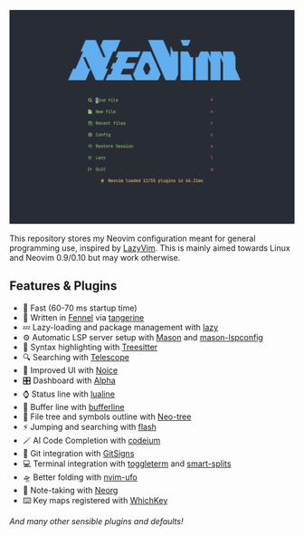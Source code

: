 ![Neovim dashboard](screenshots/dashboard.png)

This repository stores my Neovim configuration meant for general programming use, inspired by [LazyVim](https://www.lazyvim.org). This is mainly aimed towards Linux and Neovim 0.9/0.10 but may work otherwise.

## Features & Plugins

- 🚀 Fast (60-70 ms startup time)
- 🍊 Written in [Fennel](https://fennel-lang.org) via [tangerine](https://github.com/udayvir-singh/tangerine.nvim)
- 💤 Lazy-loading and package management with [lazy](https://github.com/folke/lazy.nvim)
- ⚙️  Automatic LSP server setup with [Mason](https://github.com/williamboman/mason.nvim) and [mason-lspconfig](https://github.com/williamboman/mason-lspconfig.nvim)
- 🌳 Syntax highlighting with [Treesitter](https://github.com/nvim-treesitter/nvim-treesitter)
- 🔍 Searching with [Telescope](https://github.com/nvim-telescope/telescope.nvim)
- 💄 Improved UI with [Noice](https://github.com/folke/noice.nvim)
- 🎛️ Dashboard with [Alpha](https://github.com/goolord/alpha-nvim)
- ⌚ Status line with [lualine](https://github.com/nvim-lualine/lualine.nvim)
- 📑 Buffer line with [bufferline](https://github.com/akinsho/bufferline.nvim)
- 📁 File tree and symbols outline with [Neo-tree](https://github.com/nvim-neo-tree/neo-tree.nvim)
- ⚡ Jumping and searching with [flash](https://github.com/folke/flash.nvim)
- 🪄 AI Code Completion with [codeium](https://github.com/Exafunction/codeium.nvim)
- 🛑 Git integration with [GitSigns](https://github.com/lewis6991/gitsigns.nvim)
- 💻 Terminal integration with [toggleterm](https://github.com/akinsho/toggleterm.nvim) and [smart-splits](https://github.com/mrjones2014/smart-splits.nvim)
- 🛸 Better folding with [nvim-ufo](https://github.com/kevinhwang91/nvim-ufo)
- 📝 Note-taking with [Neorg](https://github.com/nvim-neorg/neorg)
- ⌨️ Key maps registered with [WhichKey](https://github.com/folke/which-key.nvim)

*And many other sensible plugins and defaults!*
